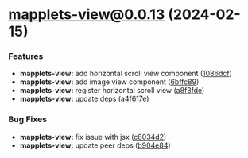 # mapplets-view@0.0.13 (2024-02-15)

### Features

* **mapplets-view:** add horizontal scroll view component ([1086dcf](https://github.com/mapplesorg/mapplets/commit/1086dcf9ee787f81ea5eb75b18f81a0ab3d13355))
* **mapplets-view:** add image view component ([6bffc89](https://github.com/mapplesorg/mapplets/commit/6bffc8958e23fe3659ff399e164d60927623f643))
* **mapplets-view:** register horizontal scroll view ([a8f3fde](https://github.com/mapplesorg/mapplets/commit/a8f3fde72ea890eb1fc79cc893caf4856fee5994))
* **mapplets-view:** update deps ([a4f617e](https://github.com/mapplesorg/mapplets/commit/a4f617e3c374e8932a74f7bce499fe3a73ea0e05))


### Bug Fixes

* **mapplets-view:** fix issue with jsx ([c8034d2](https://github.com/mapplesorg/mapplets/commit/c8034d2b0703a500c2a91e135423e2378b7a2963))
* **mapplets-view:** update peer deps ([b904e84](https://github.com/mapplesorg/mapplets/commit/b904e84d23014719cf581f64dfcad45232d3b4eb))

